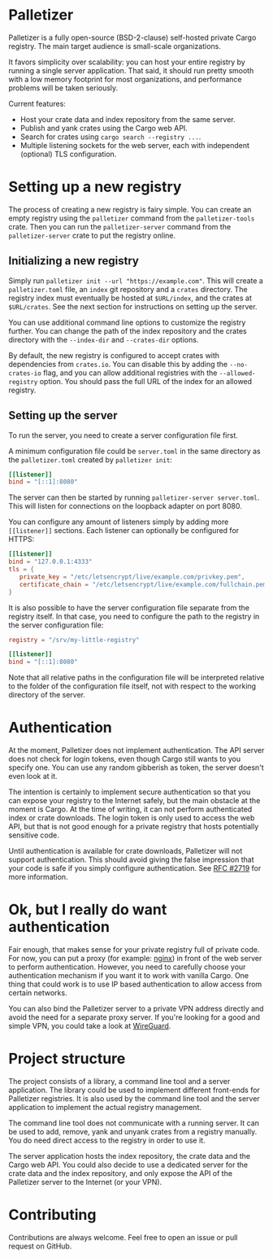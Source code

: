 # Palletizer

Palletizer is a fully open-source (BSD-2-clause) self-hosted private Cargo registry.
The main target audience is small-scale organizations.

It favors simplicity over scalability: you can host your entire registry by running a single server application.
That said, it should run pretty smooth with a low memory footprint for most organizations,
and performance problems will be taken seriously.

Current features:
* Host your crate data and index repository from the same server.
* Publish and yank crates using the Cargo web API.
* Search for crates using `cargo search --registry ...`.
* Multiple listening sockets for the web server, each with independent (optional) TLS configuration.

# Setting up a new registry
The process of creating a new registry is fairy simple.
You can create an empty registry using the `palletizer` command from the `palletizer-tools` crate.
Then you can run the `palletizer-server` command from the `palletizer-server` crate to put the registry online.

## Initializing a new registry
Simply run `palletizer init --url "https://example.com"`.
This will create a `palletizer.toml` file, an `index` git repository and a `crates` directory.
The registry index must eventually be hosted at `$URL/index`, and the crates at `$URL/crates`.
See the next section for instructions on setting up the server.

You can use additional command line options to customize the registry further.
You can change the path of the index repository and the crates directory with the `--index-dir` and `--crates-dir` options.

By default, the new registry is configured to accept crates with dependencies from `crates.io`.
You can disable this by adding the `--no-crates-io` flag,
and you can allow additional registries with the `--allowed-registry` option.
You should pass the full URL of the index for an allowed registry.

## Setting up the server
To run the server, you need to create a server configuration file first.

A minimum configuration file could be `server.toml` in the same directory as the `palletizer.toml` created by `palletizer init`:
```toml
[[listener]]
bind = "[::1]:8080"
```

The server can then be started by running `palletizer-server server.toml`.
This will listen for connections on the loopback adapter on port 8080.

You can configure any amount of listeners simply by adding more `[[listener]]` sections.
Each listener can optionally be configured for HTTPS:
```toml
[[listener]]
bind = "127.0.0.1:4333"
tls = {
   private_key = "/etc/letsencrypt/live/example.com/privkey.pem",
   certificate_chain = "/etc/letsencrypt/live/example.com/fullchain.pem",
}
```

It is also possible to have the server configuration file separate from the registry itself.
In that case, you need to configure the path to the registry in the server configuration file:

```toml
registry = "/srv/my-little-registry"

[[listener]]
bind = "[::1]:8080"
```

Note that all relative paths in the configuration file will be interpreted relative to the folder of the configuration file itself,
not with respect to the working directory of the server.

# Authentication

At the moment, Palletizer does not implement authentication.
The API server does not check for login tokens, even though Cargo still wants to you specify one.
You can use any random gibberish as token, the server doesn't even look at it.

The intention is certainly to implement secure authentication so that you can expose your registry to the Internet safely,
but the main obstacle at the moment is Cargo.
At the time of writing, it can not perform authenticated index or crate downloads.
The login token is only used to access the web API,
but that is not good enough for a private registry that hosts potentially sensitive code.

Until authentication is available for crate downloads, Palletizer will not support authentication.
This should avoid giving the false impression that your code is safe if you simply configure authentication.
See [RFC #2719] for more information.

[RFC #2719]: https://github.com/rust-lang/rfcs/pull/2719

# Ok, but I really do want authentication

Fair enough, that makes sense for your private registry full of private code.
For now, you can put a proxy (for example: [nginx]) in front of the web server to perform authentication.
However, you need to carefully choose your authentication mechanism if you want it to work with vanilla Cargo.
One thing that could work is to use IP based authentication to allow access from certain networks.

You can also bind the Palletizer server to a private VPN address directly and avoid the need for a separate proxy server.
If you're looking for a good and simple VPN, you could take a look at [WireGuard].

[nginx]: https://nginx.org/
[WireGuard]: https://wireguard.com/

# Project structure

The project consists of a library, a command line tool and a server application.
The library could be used to implement different front-ends for Palletizer registries.
It is also used by the command line tool and the server application to implement the actual registry management.

The command line tool does not communicate with a running server.
It can be used to add, remove, yank and unyank crates from a registry manually.
You do need direct access to the registry in order to use it.

The server application hosts the index repository, the crate data and the Cargo web API.
You could also decide to use a dedicated server for the crate data and the index repository,
and only expose the API of the Palletizer server to the Internet (or your VPN).

# Contributing

Contributions are always welcome.
Feel free to open an issue or pull request on GitHub.
